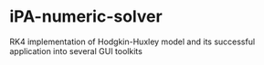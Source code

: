 # iPA-numeric-solver
RK4 implementation of Hodgkin-Huxley model and its successful application into several GUI toolkits
